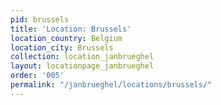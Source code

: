 ```yaml
---
pid: brussels
title: 'Location: Brussels'
location_country: Belgium
location_city: Brussels
collection: location_janbrueghel
layout: locationpage_janbrueghel
order: '005'
permalink: "/janbrueghel/locations/brussels/"
---
```

